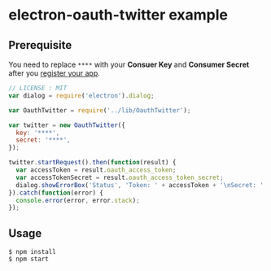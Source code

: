 # electron-oauth-twitter example
## Prerequisite
You need to replace `****` with your **Consuer Key** and **Consumer Secret** after you [register your app]((https://apps.twitter.com/)).

```javascript
// LICENSE : MIT
var dialog = require('electron').dialog;

var OauthTwitter = require('../lib/OauthTwitter');

var twitter = new OauthTwitter({
  key: '****',
  secret: '****',
});

twitter.startRequest().then(function(result) {
  var accessToken = result.oauth_access_token;
  var accessTokenSecret = result.oauth_access_token_secret;
  dialog.showErrorBox('Status', 'Token: ' + accessToken + '\nSecret: ' + accessTokenSecret);
}).catch(function(error) {
  console.error(error, error.stack);
});
```

## Usage
```
$ npm install
$ npm start
```

